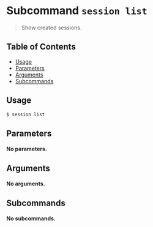 # Subcommand `session list`

> Show created sessions.

## Table of Contents


<!-- START doctoc generated TOC please keep comment here to allow auto update -->
<!-- DON'T EDIT THIS SECTION, INSTEAD RE-RUN doctoc TO UPDATE -->

- [Usage](#usage)
- [Parameters](#parameters)
- [Arguments](#arguments)
- [Subcommands](#subcommands)

<!-- END doctoc generated TOC please keep comment here to allow auto update -->

## Usage

```bash
$ session list 
```

## Parameters

#### No parameters.

## Arguments

#### No arguments.

## Subcommands

#### No subcommands.
